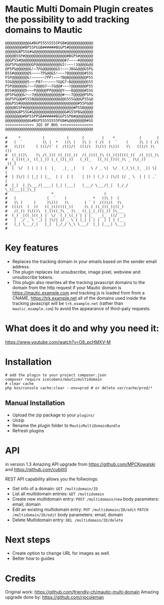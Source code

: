 # Mautic Multi Domain Plugin creates the possibility to add tracking domains to Mautic

```shell
@@@@@@@@@@@&#BGP55555555PGB#@@@@@@@@@@@@
@@@@@@@@#BP55PGGB######BGGP5#@@@@@@@@@@@
@@@@@&BP55G#&@@@@@@@@@@@@@@@@@@@@@@@@@@@
@@@@B55P#@@@@@@@@@@@@@@@@@@@#BGP5#@@@@@@
@@&P55#@@@@@@@@@@@@@@@@@@@@#7~~~~#@@@@@@
@&P5P&@@@@@@GP@@@@@@@@@@@&5!~~~!J@@@@&@@
@P5P&@@@@@@&!~7P&@@@@@@&5!~~~JB&&@@@G5P&
B55#@@@@@@@5~~~~7P&@@&5!~~~?B@@@@@@@#55G
P5P@@@@@@@&!~~~~~~7PP!~~~?B@B@@@@@@@@P55
55G@@@@@@@5~~~PB?~~~~~~?G@G7~B@@@@@@@G55
P5P@@@@@@&!~~7@@@G7~~7G@@#~~~?@@@@@@@P55
B55#@@@@@5~~~P@@@@@PP@@@@@Y~~~B@@@@@#55G
@P5P&@@@&!~~7@@@@@@@@@@@@@#~~~7@@@@@P5P&
@&P5P&@@#555B@@@@@@@@@@@@@@G555&@@&P55&@
@@&P55#@@@@@@@@@@@@@@@@@@@@@@@@@@#55P&@@
@@@@B55P#@@@@@@@@@@@@@@@@@@@@@@#P55B@@@@
@@@@@&BP55G#&@@@@@@@@@@@@@@&#G55PB&@@@@@
@@@@@@@@#BP55PPGB######BGGP55PB#@@@@@@@@
@@@@@@@@@@@&#BGP55555555PGB#&@@@@@@@B#GG
>>>>>>>>>>>>> JOS OF BHS <<<<<<<<<<<<<<<
@@@@@@@@@@@@@@@@@@@@@@@@@@@@@@@@@@@@@@@@

#     *          (          (      (        )    *           (       )  
#   (  `         )\ )  *   ))\ )   )\ )  ( /(  (  `    (     )\ ) ( /(  
#   )\))(     ( (()/(` )  /(()/(  (()/(  )\()) )\))(   )\   (()/( )\()) 
#  ((_)()\    )\ /(_))( )(_))(_))  /(_))((_)\ ((_)()((((_)(  /(_)|(_)\  
#  (_()((_)_ ((_|_)) (_(_()|_))   (_))_   ((_)(_()((_)\ _ )\(_))  _((_) 
#  |  \/  | | | | |  |_   _|_ _|   |   \ / _ \|  \/  (_)_\(_)_ _|| \| | 
#  | |\/| | |_| | |__  | |  | |    | |) | (_) | |\/| |/ _ \  | | | .` | 
#  |_|  |_|\___/|____| |_| |___|   |___/ \___/|_|  |_/_/ \_\|___||_|\_| 
#                    *                       (                          
#   (              (  `    (            *   ))\ )  (                    
#   )\ )     (     )\))(   )\       ( ` )  /(()/(  )\                   
#  (()/(  (  )(   ((_)()((((_)(     )\ ( )(_))(_)|((_)                  
#   /(_)) )\(()\  (_()((_)\ _ )\ _ ((_|_(_()|_)) )\___                  
#  (_) _|((_)((_) |  \/  (_)_\(_) | | |_   _|_ _((/ __|                 
#   |  _/ _ \ '_| | |\/| |/ _ \ | |_| | | |  | | | (__                  
#   |_| \___/_|   |_|  |_/_/ \_\ \___/  |_| |___| \___|                 
#                                                                       

```

# Key features

- Replaces the tracking domain in your emails based on the sender email address.
- The plugin replaces list unsubscribe, image pixel, webview and unsubscribe tokens.
- This plugin also rewrites all the tracking javascript domains to the domain from the http request
if your Mautic domain is https://mautic.example.com and tracking js is loaded from from a CNAME, https://trk.example.net all of the domains used inside the tracking javascript will be `trk.example.net` (rather than `mautic.example.com`) to avoid the appearance of third-paty requests.

# What does it do and why you need it:
https://www.youtube.com/watch?v=O8_pcHMXV-M


# Installation

```shell
# add the plugin to your project composer.json
composer require icecubenz/mauticmultidomain
# clear cache
php bin/console cache:clear --env=prod # or delete var/cache/prod/*
```

## Manual Installation

* Upload the zip package to your `plugins/`
* Unzip
* Rename the plugin folder to `MauticMultiDomainBundle`
* Refresh plugins

# API
in version 1.3 Amazing API upgrade from
https://github.com/MPCKowalski and https://github.com/cubitt0

REST API capability allows you the follwoings:

- Get info of a domain:
`GET /multidomain/ID`
- List all multidomain entries:
`GET /multidomain`
- Create new multidomain entry:
`POST /multidomain/new`
body parameters: email, domain
- Edit an existing multidomain entry:
`PUT /multidomain/ID/edit`
`PATCH /multidomain/ID/edit`
body parameters: email, domain
- Delete Multidomain entry:
`DEL /multidomain/ID/delete`

# Next steps

- Create option to change URL for images as well.
- Better how to guides

# Credits

Original work: https://github.com/friendly-ch/mautic-multi-domain
Amazing upgrade done by: https://github.com/rjocoleman

